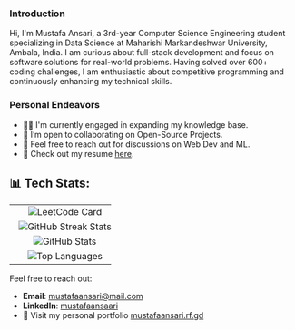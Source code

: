 ### Introduction

Hi, I'm Mustafa Ansari, a 3rd-year Computer Science Engineering student specializing in Data Science at Maharishi Markandeshwar University, Ambala, India. I am curious about full-stack development and focus on software solutions for real-world problems. Having solved over 600+ coding challenges, I am enthusiastic about competitive programming and continuously enhancing my technical skills.

### Personal Endeavors

* 👨‍💻 I'm currently engaged in expanding my knowledge base.
* 👯 I’m open to collaborating on Open-Source Projects.
* 💬 Feel free to reach out for discussions on Web Dev and ML.
* 📄 Check out my resume [here](https://drive.google.com/file/d/1FJJrvvF6Dw6LHh3HYlRZvM0G-9I9rrTP/view).


## 📊 Tech Stats:

<table>
  <tr>
    <td style="width: 100%; display: block; text-align: center;">
      <img src="https://leetcard.jacoblin.cool/mustafaansari?theme=forest&font=Baloo%20Bhai%202" alt="LeetCode Card" style="max-width: 100%; height: auto;" />
    </td>
    <td style="width: 100%; display: block; text-align: center;">
      <img src="https://github-readme-streak-stats.herokuapp.com/?user=mustafaansarii&theme=dark&hide_border=false" alt="GitHub Streak Stats" style="max-width: 100%; height: auto;" />
    </td>
  </tr>
  <tr>
    <td style="width: 100%; display: block; text-align: center;">
      <img src="https://github-readme-stats.vercel.app/api?username=mustafaansarii&theme=dark&hide_border=false&include_all_commits=false&count_private=false" alt="GitHub Stats" style="max-width: 100%; height: auto;" />
    </td>
    <td style="width: 100%; display: block; text-align: center;">
      <img src="https://github-readme-stats.vercel.app/api/top-langs/?username=mustafaansarii&theme=dark&hide_border=false&include_all_commits=false&count_private=false&layout=compact" alt="Top Languages" style="max-width: 100%; height: auto;" />
    </td>
  </tr>
</table>




Feel free to reach out:

- **Email**: [mustafaansari@mail.com](mailto:mustafaansari@mail.com)
- **LinkedIn**: [mustafaansaari](https://www.linkedin.com/in/mustafaansaari/)
- 🚀 Visit my personal portfolio [mustafaansari.rf.gd](https://mustafaansarii.web.app/)
